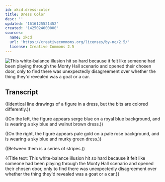 ```yaml
---
id: xkcd.dress-color
title: Dress Color
desc: ''
updated: '1616125521452'
created: '1425024000000'
sources:
  name: xkcd
  url: 'https://creativecommons.org/licenses/by-nc/2.5/'
  license: Creative Commons 2.5
---
```

![This white-balance illusion hit so hard because it felt like someone had been playing through the Monty Hall scenario and opened their chosen door, only to find there was unexpectedly disagreement over whether the thing they'd revealed was a goat or a car.](https://imgs.xkcd.com/comics/dress_color.png)

## Transcript
((Identical line drawings of a figure in a dress, but the bits are colored differently.))

((On the left, the figure appears serge blue on a royal blue background, and is wearing a sky blue and walnut brown dress.))

((On the right, the figure appears pale gold on a pale rose background, and is wearing a sky blue and murky green dress.))

((Between them is a series of stripes.))

{{Title text: This white-balance illusion hit so hard because it felt like someone had been playing through the Monty Hall scenario and opened their chosen door, only to find there was unexpectedly disagreement over whether the thing they'd revealed was a goat or a car.}}
